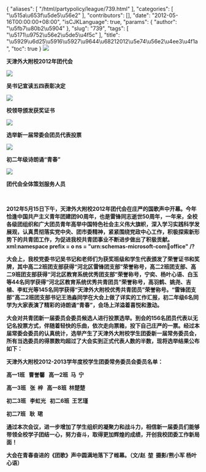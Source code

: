 {
    "aliases": [
        "/html/partypolicy/league/739.html"
    ],
    "categories": [
        "\u515a\u653f\u5de5\u56e2"
    ],
    "contributors": [],
    "date": "2012-05-16T00:00:00+08:00",
    "isCJKLanguage": true,
    "params": {
        "author": "\u5fb7\u80b2\u5904"
    },
    "slug": "739",
    "tags": [
        "\u5171\u9752\u56e2\u5de5\u4f5c"
    ],
    "title": "\u5929\u6d25\u5916\u5927\u9644\u68212012\u5e74\u56e2\u4ee3\u4f1a",
    "toc": true
}
**![](https://cdn.tfls.online/mirror/full/e43e3c15b5da9e8ac0fbb8459b24c809f41575d2.jpg)**

**天津外大附校2012年团代会**

**![](https://cdn.tfls.online/mirror/full/d07c9800b3f040c0f971b2c3a33996182cbf5f7a.jpg)**

**吴书记宣读五四表彰决定**

**![](https://cdn.tfls.online/mirror/full/808e5c20d9ac399aa6d9c8e5df3ae488e981ca37.jpg)**

**校领导颁发获奖证书**

**![](https://cdn.tfls.online/mirror/full/95747f1943a13179572373fdbefc6e4bee63522e.jpg)**

**选举新一届常委会团员代表投票**

**![](https://cdn.tfls.online/mirror/full/b4b1bd9413f558b743957887b469099a54de475d.jpg)**

**初二年级诗朗诵“青春”**

**![](https://cdn.tfls.online/mirror/full/8bec54858569f5a14761cce0342f1040ae918576.jpg)**

**团代会全体策划服务人员**

 

**2012年5月15日下午，天津外大附校2012年团代会在庄严的国歌声中开幕。今年恰逢中国共产主义青年团建团90周年，也是雷锋同志逝世50周年，一年来，全校各级团组织和广大团员青年高举中国特色社会主义伟大旗帜，深入学习实践科学发展观，认真贯彻落实党中央、团市委精神，紧紧围绕党政中心工作，积极探索新形势下的共青团工作，为促进我校共青团事业不断进步做出了积极贡献。xml:namespace prefix = o ns = "urn:schemas-microsoft-com:office:office" /?**

**大会上，我校党委书记吴书记和老师们为获奖班级和学生代表颁发了荣誉证书和奖牌，其中高二2班团支部获得“河北区雷锋团支部”荣誉称号，高二2班团支部、高二9班团支部获得“河北区教育系统优秀团支部”荣誉称号，宁奕、杨叶心语、白玉等44名同学获得“河北区教育系统优秀共青团员”荣誉称号，高羽鹤、姚尧、吉植、李虹光等145名同学获得“天津外大附校优秀共青团员”荣誉称号。“雷锋团支部”高二2班团支部书记王浩淼同学在大会上做了详实的工作汇报，初二年级6名同学为大家表演了精彩的诗朗诵“青春”，会场上洋溢着喜悦和激动。**

**大会对共青团新一届委员会委员候选人进行投票选举。到会的156名团员代表以无记名投票方式，伴随着轻快的乐曲，依次走向票箱，投下自己庄严的一票。经过本届常委会委员的认真统计，选举产生了天津外大附校学生团委新一届常务委员会，所有当选委员的得票数均超过了大会实到正式代表人数的半数，现将选举结果公布如下：**

**天津外大附校2012-2013学年度校学生团委常务委员会委员名单：**

**高一1班   曹誉馨   高一2班  马  宁** 

**高一3班   张  梓   高一8班  林楚楚** 

**初二3班   李虹光   初二6班  王艺瑾** 

**初二7班   耿  珺**

**通过本次会议，进一步增加了学生组织的凝聚力和战斗力，相信新一届委员们能够带领全校学子团结一心，努力奋斗，取得更加辉煌的成绩，开创我校团委工作新局面！**

**大会在青春奋进的《团歌》声中圆满地落下了帷幕。（文/赵  堃  摄影/熊小军 杨叶心语）**

